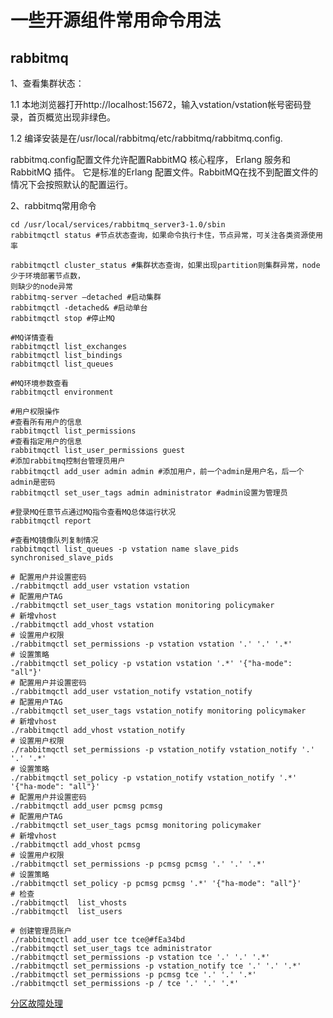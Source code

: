 # 一些开源组件常用命令用法
## rabbitmq

1、查看集群状态：

1.1 本地浏览器打开http://localhost:15672，输入vstation/vstation帐号密码登录，首页概览出现非绿色。

1.2 编译安装是在/usr/local/rabbitmq/etc/rabbitmq/rabbitmq.config.

rabbitmq.config配置文件允许配置RabbitMQ 核心程序， Erlang 服务和RabbitMQ 插件。
它是标准的Erlang 配置文件。RabbitMQ在找不到配置文件的情况下会按照默认的配置运行。

2、rabbitmq常用命令
```
cd /usr/local/services/rabbitmq_server3-1.0/sbin 
rabbitmqctl status #节点状态查询，如果命令执行卡住，节点异常，可关注各类资源使用率

rabbitmqctl cluster_status #集群状态查询，如果出现partition则集群异常，node少于环境部署节点数，
则缺少的node异常
rabbitmq-server –detached #启动集群
rabbitmqctl -detached& #启动单台
rabbitmqctl stop #停止MQ

#MQ详情查看
rabbitmqctl list_exchanges
rabbitmqctl list_bindings
rabbitmqctl list_queues

#MQ环境参数查看
rabbitmqctl environment

#用户权限操作
#查看所有用户的信息
rabbitmqctl list_permissions
#查看指定用户的信息
rabbitmqctl list_user_permissions guest
#添加rabbitmq控制台管理员用户
rabbitmqctl add_user admin admin #添加用户，前一个admin是用户名，后一个admin是密码
rabbitmqctl set_user_tags admin administrator #admin设置为管理员

#登录MQ任意节点通过MQ指令查看MQ总体运行状况
rabbitmqctl report

#查看MQ镜像队列复制情况
rabbitmqctl list_queues -p vstation name slave_pids synchronised_slave_pids
```

```
# 配置用户并设置密码
./rabbitmqctl add_user vstation vstation
# 配置用户TAG
./rabbitmqctl set_user_tags vstation monitoring policymaker
# 新增vhost
./rabbitmqctl add_vhost vstation
# 设置用户权限
./rabbitmqctl set_permissions -p vstation vstation '.' '.' '.*'
# 设置策略
./rabbitmqctl set_policy -p vstation vstation '.*' '{"ha-mode": "all"}'
# 配置用户并设置密码
./rabbitmqctl add_user vstation_notify vstation_notify
# 配置用户TAG
./rabbitmqctl set_user_tags vstation_notify monitoring policymaker
# 新增vhost
./rabbitmqctl add_vhost vstation_notify
# 设置用户权限
./rabbitmqctl set_permissions -p vstation_notify vstation_notify '.' '.' '.*'
# 设置策略
./rabbitmqctl set_policy -p vstation_notify vstation_notify '.*' '{"ha-mode": "all"}'
# 配置用户并设置密码
./rabbitmqctl add_user pcmsg pcmsg
# 配置用户TAG
./rabbitmqctl set_user_tags pcmsg monitoring policymaker
# 新增vhost
./rabbitmqctl add_vhost pcmsg
# 设置用户权限
./rabbitmqctl set_permissions -p pcmsg pcmsg '.' '.' '.*'
# 设置策略
./rabbitmqctl set_policy -p pcmsg pcmsg '.*' '{"ha-mode": "all"}'
# 检查
./rabbitmqctl  list_vhosts
./rabbitmqctl  list_users

# 创建管理员账户
./rabbitmqctl add_user tce tce@#fEa34bd
./rabbitmqctl set_user_tags tce administrator
./rabbitmqctl set_permissions -p vstation tce '.' '.' '.*'
./rabbitmqctl set_permissions -p vstation_notify tce '.' '.' '.*'
./rabbitmqctl set_permissions -p pcmsg tce '.' '.' '.*'
./rabbitmqctl set_permissions -p / tce '.' '.' '.*'
```

[分区故障处理](https://github.com/nicoleShuaihui/web/issues/9#issue-1027120961)

